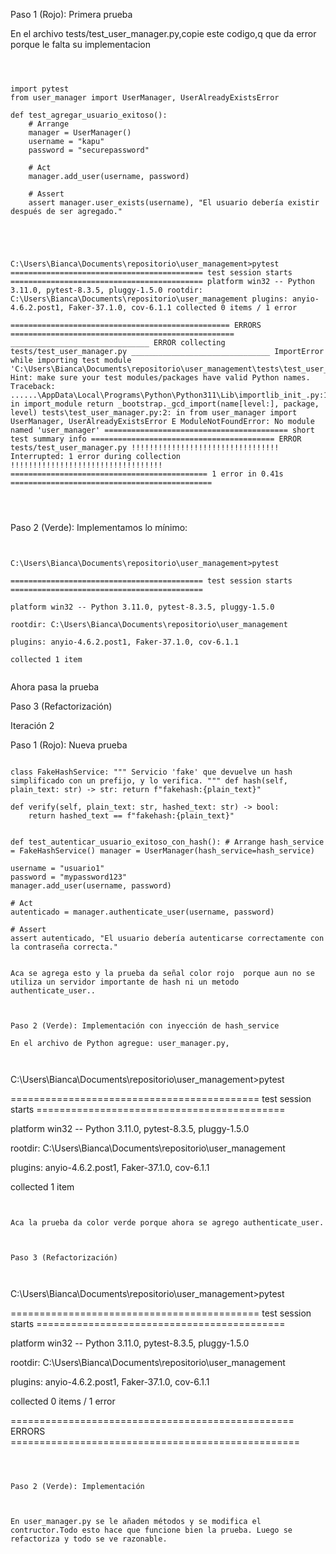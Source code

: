 Paso 1 (Rojo): Primera prueba 

En el archivo tests/test_user_manager.py,copie este codigo,q que da error porque le falta su implementacion 

 

``` 

 

import pytest 
from user_manager import UserManager, UserAlreadyExistsError 
 
def test_agregar_usuario_exitoso(): 
    # Arrange 
    manager = UserManager() 
    username = "kapu" 
    password = "securepassword" 
 
    # Act 
    manager.add_user(username, password) 
 
    # Assert 
    assert manager.user_exists(username), "El usuario debería existir después de ser agregado." 

 

``` 



``` 


C:\Users\Bianca\Documents\repositorio\user_management>pytest =========================================== test session starts =========================================== platform win32 -- Python 3.11.0, pytest-8.3.5, pluggy-1.5.0 rootdir: C:\Users\Bianca\Documents\repositorio\user_management plugins: anyio-4.6.2.post1, Faker-37.1.0, cov-6.1.1 collected 0 items / 1 error  

================================================= ERRORS ================================================== _______________________________ ERROR collecting tests/test_user_manager.py _______________________________ ImportError while importing test module 'C:\Users\Bianca\Documents\repositorio\user_management\tests\test_user_manager.py'. Hint: make sure your test modules/packages have valid Python names. Traceback: ......\AppData\Local\Programs\Python\Python311\Lib\importlib_init_.py:126: in import_module return _bootstrap._gcd_import(name[level:], package, level) tests\test_user_manager.py:2: in from user_manager import UserManager, UserAlreadyExistsError E ModuleNotFoundError: No module named 'user_manager' ========================================= short test summary info ========================================= ERROR tests/test_user_manager.py !!!!!!!!!!!!!!!!!!!!!!!!!!!!!!!!! Interrupted: 1 error during collection !!!!!!!!!!!!!!!!!!!!!!!!!!!!!!!!!! ============================================ 1 error in 0.41s ============================================= 




``` 

  

 

 

Paso 2 (Verde): Implementamos lo mínimo: 

 

 

``` 


C:\Users\Bianca\Documents\repositorio\user_management>pytest 

=========================================== test session starts =========================================== 

platform win32 -- Python 3.11.0, pytest-8.3.5, pluggy-1.5.0 

rootdir: C:\Users\Bianca\Documents\repositorio\user_management 

plugins: anyio-4.6.2.post1, Faker-37.1.0, cov-6.1.1 

collected 1 item 


``` 

 

Ahora pasa la prueba 

 

Paso 3 (Refactorización) 

 

Iteración 2 

 

 Paso 1 (Rojo): Nueva prueba 

 

 

``` 

class FakeHashService: """ Servicio 'fake' que devuelve un hash simplificado con un prefijo, y lo verifica. """ def hash(self, plain_text: str) -> str: return f"fakehash:{plain_text}" 

def verify(self, plain_text: str, hashed_text: str) -> bool: 
    return hashed_text == f"fakehash:{plain_text}" 
  

def test_autenticar_usuario_exitoso_con_hash(): # Arrange hash_service = FakeHashService() manager = UserManager(hash_service=hash_service) 

username = "usuario1" 
password = "mypassword123" 
manager.add_user(username, password) 
 
# Act 
autenticado = manager.authenticate_user(username, password) 
 
# Assert 
assert autenticado, "El usuario debería autenticarse correctamente con la contraseña correcta." 

 
Aca se agrega esto y la prueba da señal color rojo  porque aun no se utiliza un servidor importante de hash ni un metodo authenticate_user.. 

 

Paso 2 (Verde): Implementación con inyección de hash_service 

En el archivo de Python agregue: user_manager.py,  



``` 
C:\Users\Bianca\Documents\repositorio\user_management>pytest 

=========================================== test session starts =========================================== 

platform win32 -- Python 3.11.0, pytest-8.3.5, pluggy-1.5.0 

rootdir: C:\Users\Bianca\Documents\repositorio\user_management 

plugins: anyio-4.6.2.post1, Faker-37.1.0, cov-6.1.1 

collected 1 item  
```


Aca la prueba da color verde porque ahora se agrego authenticate_user. 

 

Paso 3 (Refactorización) 

 

``` 

C:\Users\Bianca\Documents\repositorio\user_management>pytest 

=========================================== test session starts =========================================== 

platform win32 -- Python 3.11.0, pytest-8.3.5, pluggy-1.5.0 

rootdir: C:\Users\Bianca\Documents\repositorio\user_management 

plugins: anyio-4.6.2.post1, Faker-37.1.0, cov-6.1.1 

collected 0 items / 1 error                                                                                 

  

================================================= ERRORS ================================================== 

 

``` 

 

Paso 2 (Verde): Implementación 

 

En user_manager.py se le añaden métodos y se modifica el contructor.Todo esto hace que funcione bien la prueba. Luego se refactoriza y todo se ve razonable. 

 

 

 

 

 

 
